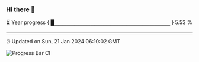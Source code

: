 ### Hi there 👋

⏳ Year progress { █▁▁▁▁▁▁▁▁▁▁▁▁▁▁▁▁▁▁▁▁▁▁▁▁▁▁▁▁▁ } 5.53 %

---

⏰ Updated on Sun, 21 Jan 2024 06:10:02 GMT

![Progress Bar CI](https://github.com/Shyam-Makwana/GitHub-Actions-Demo/workflows/Progress%20Bar%20CI/badge.svg)
